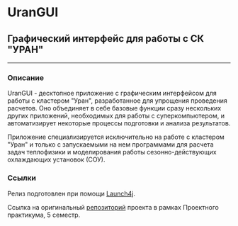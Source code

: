 # UranGUI

## Графический интерфейс для работы с СК "УРАН"

---

### Описание

UranGUI - десктопное приложение с графическим интерфейсом для работы с кластером "Уран", разработанное для упрощения проведения расчетов. Оно объединяет в себе базовые функции сразу нескольких других приложений, необходимых для работы с суперкомпьютером, и автоматизирует некоторые процессы подготовки и анализа результатов.

Приложение специализируется исключительно на работе с кластером "Уран" и только с запускаемыми на нем программами для расчета задач теплофизики и моделирования работы сезонно-действующих охлаждающих установок (СОУ). 

### Ссылки

Релиз подготовлен при помощи [Launch4j](https://launch4j.sourceforge.net/).

Ссылка на оригинальный [репозиторий](https://github.com/AntonKoval54/Arctic_project) проекта в рамках Проектного практикума, 5 семестр.
